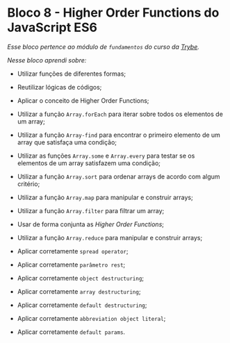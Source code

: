 # Bloco 8 -  Higher Order Functions do JavaScript ES6

*Esse bloco pertence ao módulo de `fundamentos` do curso da [Trybe](https://www.betrybe.com/).*

*Nesse bloco aprendi sobre:*

- Utilizar funções de diferentes formas;

- Reutilizar lógicas de códigos;

- Aplicar o conceito de Higher Order Functions;

- Utilizar a função `Array.forEach` para iterar sobre todos os elementos de um array;

- Utilizar a função `Array-find` para encontrar o primeiro elemento de um array que satisfaça uma condição;

- Utilizar as funções `Array.some` e `Array.every` para testar se os elementos de um array satisfazem uma condição;

- Utilizar a função `Array.sort` para ordenar arrays de acordo com algum critério;

- Utilizar a função `Array.map` para manipular e construir arrays;

- Utilizar a função `Array.filter` para filtrar um array;

- Usar de forma conjunta as *Higher Order Functions*;

- Utilizar a função `Array.reduce` para manipular e construir arrays;

- Aplicar corretamente `spread operator`;

- Aplicar corretamente `parâmetro rest`;

- Aplicar corretamente `object destructuring`;

- Aplicar corretamente `array destructuring`;

- Aplicar corretamente `default destructuring`;

- Aplicar corretamente `abbreviation object literal`;

- Aplicar corretamente `default params`.